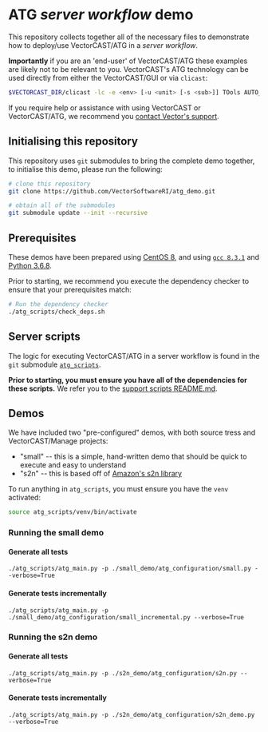 # ATG *server workflow* demo

This repository collects together all of the necessary files to demonstrate how to deploy/use VectorCAST/ATG in a *server workflow*.

**Importantly** if you are an 'end-user' of VectorCAST/ATG these examples are likely not to be relevant to you. VectorCAST's ATG technology can be used directly from either the VectorCAST/GUI or via `clicast`:

```bash
$VECTORCAST_DIR/clicast -lc -e <env> [-u <unit> [-s <sub>]] TOols AUTO_Atg_test_generation <outputfile>
```

If you require help or assistance with using VectorCAST or VectorCAST/ATG, we recommend you [contact Vector's support](mailto:support@vector.com).

## Initialising this repository

This repository uses `git` submodules to bring the complete demo together, to initialise this demo, please run the following:

```bash
# clone this repository
git clone https://github.com/VectorSoftwareRI/atg_demo.git

# obtain all of the submodules
git submodule update --init --recursive
```

## Prerequisites

These demos have been prepared using [CentOS 8](https://www.centos.org/download/), and using [`gcc 8.3.1`](https://gcc.gnu.org/gcc-8/) and [Python 3.6.8](https://www.python.org/downloads/release/python-368/).

Prior to starting, we recommend you execute the dependency checker to ensure that your prerequisites match:

```bash
# Run the dependency checker
./atg_scripts/check_deps.sh
```

## Server scripts

The logic for executing VectorCAST/ATG in a server workflow is found in the `git` submodule [`atg_scripts`](atg_scripts). 

**Prior to starting, you must ensure you have all of the dependencies for these scripts.** We refer you to the [support scripts README.md](https://github.com/VectorSoftwareRI/atg_support_scripts/blob/master/README.md).

## Demos

We have included two "pre-configured" demos, with both source tress and VectorCAST/Manage projects:

* "small" -- this is a simple, hand-written demo that should be quick to execute and easy to understand
* "s2n" -- this is based off of [Amazon's s2n library](https://github.com/awslabs/s2n)

To run anything in `atg_scripts`, you must ensure you have the `venv` activated:

```bash
source atg_scripts/venv/bin/activate
```

### Running the small demo

#### Generate all tests

```
./atg_scripts/atg_main.py -p ./small_demo/atg_configuration/small.py --verbose=True
```

#### Generate tests incrementally

```
./atg_scripts/atg_main.py -p ./small_demo/atg_configuration/small_incremental.py --verbose=True
```

### Running the s2n demo

#### Generate all tests

```
./atg_scripts/atg_main.py -p ./s2n_demo/atg_configuration/s2n.py --verbose=True
```

#### Generate tests incrementally

```
./atg_scripts/atg_main.py -p ./s2n_demo/atg_configuration/s2n_demo.py --verbose=True
```

### 
